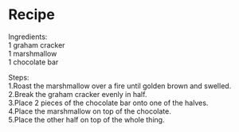 # Recipe

Ingredients:  
1 graham cracker  
1 marshmallow  
1 chocolate bar  

Steps:  
1.Roast the marshmallow over a fire until golden brown and swelled.  
2.Break the graham cracker evenly in half.  
3.Place 2 pieces of the chocolate bar onto one of the halves.  
4.Place the marshmallow on top of the chocolate.  
5.Place the other half on top of the whole thing.  
